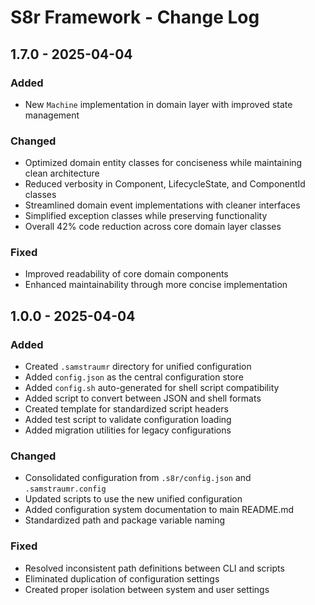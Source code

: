 # S8r Framework - Change Log

## 1.7.0 - 2025-04-04

### Added

- New `Machine` implementation in domain layer with improved state management

### Changed

- Optimized domain entity classes for conciseness while maintaining clean architecture
- Reduced verbosity in Component, LifecycleState, and ComponentId classes
- Streamlined domain event implementations with cleaner interfaces
- Simplified exception classes while preserving functionality
- Overall 42% code reduction across core domain layer classes

### Fixed

- Improved readability of core domain components
- Enhanced maintainability through more concise implementation

## 1.0.0 - 2025-04-04

### Added

- Created `.samstraumr` directory for unified configuration
- Added `config.json` as the central configuration store
- Added `config.sh` auto-generated for shell script compatibility
- Added script to convert between JSON and shell formats
- Created template for standardized script headers
- Added test script to validate configuration loading
- Added migration utilities for legacy configurations

### Changed

- Consolidated configuration from `.s8r/config.json` and `.samstraumr.config`
- Updated scripts to use the new unified configuration
- Added configuration system documentation to main README.md
- Standardized path and package variable naming

### Fixed

- Resolved inconsistent path definitions between CLI and scripts
- Eliminated duplication of configuration settings
- Created proper isolation between system and user settings
